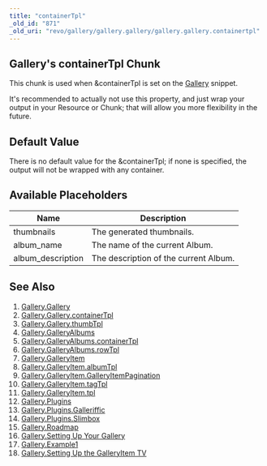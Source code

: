 ```yaml
---
title: "containerTpl"
_old_id: "871"
_old_uri: "revo/gallery/gallery.gallery/gallery.gallery.containertpl"
---
```


## Gallery's containerTpl Chunk

 This chunk is used when &containerTpl is set on the [Gallery](/extras/gallery "Gallery") snippet.

 It's recommended to actually not use this property, and just wrap your output in your Resource or Chunk; that will allow you more flexibility in the future. 

## Default Value

 There is no default value for the &containerTpl; if none is specified, the output will not be wrapped with any container.

## Available Placeholders

 | Name               | Description                           |
 | ------------------ | ------------------------------------- |
 | thumbnails         | The generated thumbnails.             |
 | album\_name        | The name of the current Album.        |
 | album\_description | The description of the current Album. |

## See Also

1. [Gallery.Gallery](/extras/gallery/gallery.gallery)
  1. [Gallery.Gallery.containerTpl](/extras/gallery/gallery.gallery/gallery.gallery.containertpl)
  2. [Gallery.Gallery.thumbTpl](/extras/gallery/gallery.gallery/gallery.gallery.thumbtpl)
2. [Gallery.GalleryAlbums](/extras/gallery/gallery.galleryalbums)
  1. [Gallery.GalleryAlbums.containerTpl](extras/revo/gallery/gallery.galleryalbums/gallery.galleryalbums.containertpl)
  2. [Gallery.GalleryAlbums.rowTpl](/extras/gallery/gallery.galleryalbums/gallery.galleryalbums.rowtpl)
3. [Gallery.GalleryItem](/extras/gallery/gallery.galleryitem)
  1. [Gallery.GalleryItem.albumTpl](/extras/gallery/gallery.galleryitem/gallery.galleryitem.albumtpl)
  2. [Gallery.GalleryItem.GalleryItemPagination](/extras/gallery/gallery.galleryitem/gallery.galleryitem.galleryitempagination)
  3. [Gallery.GalleryItem.tagTpl](/extras/gallery/gallery.galleryitem/gallery.galleryitem.tagtpl)
  4. [Gallery.GalleryItem.tpl](/extras/gallery/gallery.galleryitem/gallery.galleryitem.tpl)
4. [Gallery.Plugins](/extras/gallery/gallery.plugins)
  1. [Gallery.Plugins.Galleriffic](/extras/gallery/gallery.plugins/gallery.plugins.galleriffic)
  2. [Gallery.Plugins.Slimbox](/extras/gallery/gallery.plugins/gallery.plugins.slimbox)
5. [Gallery.Roadmap](/extras/gallery/gallery.roadmap)
6. [Gallery.Setting Up Your Gallery](/extras/gallery/gallery.setting-up-your-gallery)
7. [Gallery.Example1](/extras/gallery/gallery.example1)
8. [Gallery.Setting Up the GalleryItem TV](/extras/gallery/gallery.setting-up-the-galleryitem-tv)